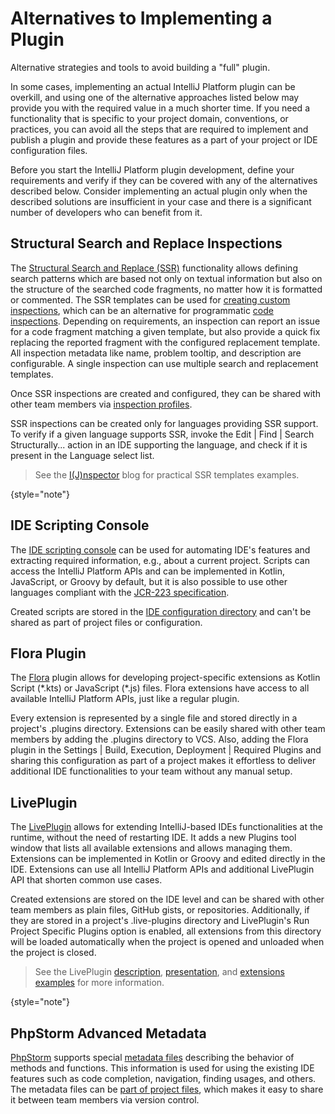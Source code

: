 # Alternatives to Implementing a Plugin

<!-- Copyright 2000-2023 JetBrains s.r.o. and other contributors. Use of this source code is governed by the Apache 2.0 license that can be found in the LICENSE file. -->

<link-summary>Alternative strategies and tools to avoid building a "full" plugin.</link-summary>

In some cases, implementing an actual IntelliJ Platform plugin can be overkill, and using one of the alternative approaches listed below may provide you with the required value in a much shorter time.
If you need a functionality that is specific to your project domain, conventions, or practices, you can avoid all the steps that are required to implement and publish a plugin and provide these features as a part of your project or IDE configuration files.

Before you start the IntelliJ Platform plugin development, define your requirements and verify if they can be covered with any of the alternatives described below.
Consider implementing an actual plugin only when the described solutions are insufficient in your case and there is a significant number of developers who can benefit from it.

## Structural Search and Replace Inspections

The [Structural Search and Replace (SSR)](https://www.jetbrains.com/help/idea/structural-search-and-replace.html) functionality allows defining search patterns which are based not only on textual information but also on the structure of the searched code fragments, no matter how it is formatted or commented.
The SSR templates can be used for [creating custom inspections](https://www.jetbrains.com/help/idea/creating-custom-inspections.html), which can be an alternative for programmatic [code inspections](code_inspections.md).
Depending on requirements, an inspection can report an issue for a code fragment matching a given template, but also provide a quick fix replacing the reported fragment with the configured replacement template.
All inspection metadata like name, problem tooltip, and description are configurable.
A single inspection can use multiple search and replacement templates.

Once SSR inspections are created and configured, they can be shared with other team members via [inspection profiles](https://www.jetbrains.com/help/idea/customizing-profiles.html).

SSR inspections can be created only for languages providing SSR support.
To verify if a given language supports SSR, invoke the <ui-path>Edit | Find | Search Structurally...</ui-path> action in an IDE supporting the language, and check if it is present in the <control>Language</control> select list.

> See the [I(J)nspector](https://ijnspector.wordpress.com/) blog for practical SSR templates examples.
>
{style="note"}

## IDE Scripting Console

The [IDE scripting console](https://www.jetbrains.com/help/idea/ide-scripting-console.html) can be used for automating IDE's features and extracting required information, e.g., about a current project.
Scripts can access the IntelliJ Platform APIs and can be implemented in Kotlin, JavaScript, or Groovy by default, but it is also possible to use other languages compliant with the [JCR-223 specification](https://www.jcp.org/en/jsr/detail?id=223).

Created scripts are stored in the [IDE configuration directory](https://www.jetbrains.com/help/idea/directories-used-by-the-ide-to-store-settings-caches-plugins-and-logs.html#config-directory) and can't be shared as part of project files or configuration.

## Flora Plugin

The [Flora](https://plugins.jetbrains.com/plugin/17669-flora-beta-) plugin allows for developing project-specific extensions as Kotlin Script (<path>\*.kts</path>) or JavaScript (<path>\*.js</path>) files.
Flora extensions have access to all available IntelliJ Platform APIs, just like a regular plugin.

Every extension is represented by a single file and stored directly in a project's <path>.plugins</path> directory.
Extensions can be easily shared with other team members by adding the <path>.plugins</path> directory to VCS.
Also, adding the Flora plugin in the <ui-path>Settings | Build, Execution, Deployment | Required Plugins</ui-path> and sharing this configuration as part of a project makes it effortless to deliver additional IDE functionalities to your team without any manual setup.

## LivePlugin

The [LivePlugin](https://plugins.jetbrains.com/plugin/7282-liveplugin) allows for extending IntelliJ-based IDEs functionalities at the runtime, without the need of restarting IDE.
It adds a new <control>Plugins</control> tool window that lists all available extensions and allows managing them.
Extensions can be implemented in Kotlin or Groovy and edited directly in the IDE.
Extensions can use all IntelliJ Platform APIs and additional LivePlugin API that shorten common use cases.

Created extensions are stored on the IDE level and can be shared with other team members as plain files, GitHub gists, or repositories.
Additionally, if they are stored in a project's <path>.live-plugins</path> directory and LivePlugin's <control>Run Project Specific Plugins</control> option is enabled, all extensions from this directory will be loaded automatically when the project is opened and unloaded when the project is closed.

> See the LivePlugin [description](https://dmitrykandalov.com/liveplugin), [presentation](https://www.youtube.com/watch?v=GcYa4lMRta0), and [extensions examples](https://github.com/dkandalov/live-plugin#more-examples) for more information.
>
{style="note"}

## PhpStorm Advanced Metadata

[PhpStorm](https://www.jetbrains.com/phpstorm/) supports special [metadata files](https://www.jetbrains.com/help/phpstorm/ide-advanced-metadata.html) describing the behavior of methods and functions.
This information is used for using the existing IDE features such as code completion, navigation, finding usages, and others.
The metadata files can be [part of project files](https://www.jetbrains.com/help/phpstorm/ide-advanced-metadata.html#create-metadata-files-inside-your-project), which makes it easy to share it between team members via version control.
